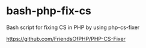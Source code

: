 # bash-php-fix-cs
Bash script for fixing CS in PHP by using php-cs-fixer

https://github.com/FriendsOfPHP/PHP-CS-Fixer
